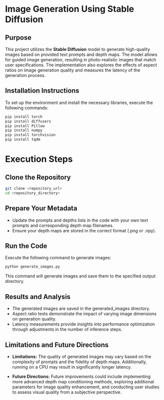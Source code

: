 # Image Generation Using Stable Diffusion

## Purpose

This project utilizes the **Stable Diffusion** model to generate high-quality images based on provided text prompts and depth maps. The model allows for guided image generation, resulting in photo-realistic images that match user specifications. The implementation also explores the effects of aspect ratios on image generation quality and measures the latency of the generation process.

## Installation Instructions

To set up the environment and install the necessary libraries, execute the following commands:

```bash
pip install torch
pip install diffusers
pip install Pillow
pip install numpy
pip install torchvision
pip install tqdm
```

# Execution Steps
## Clone the Repository
```bash
git clone <repository_url>
cd <repository_directory>
```

## Prepare Your Metadata
- Update the prompts and depths lists in the code with your own text prompts and corresponding depth map filenames.
- Ensure your depth maps are stored in the correct format (.png or .npy).

## Run the Code
Execute the following command to generate images:
```bash
python generate_images.py
```

This command will generate images and save them to the specified output directory.

## Results and Analysis
- The generated images are saved in the generated_images directory.
- Aspect ratio tests demonstrate the impact of varying image dimensions on generation quality.
- Latency measurements provide insights into performance optimization through adjustments in the number of inference steps.

## Limitations and Future Directions

- **Limitations:** The quality of generated images may vary based on the complexity of prompts and the fidelity of depth maps. Additionally, running on a CPU may result in significantly longer latency.

- **Future Directions:** Future improvements could include implementing more advanced depth map conditioning methods, exploring additional parameters for image quality enhancement, and conducting user studies to assess visual quality from a subjective perspective.












